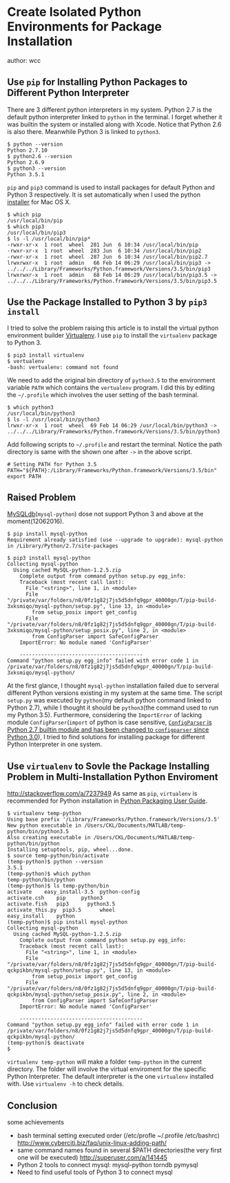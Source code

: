 Create Isolated Python Environments for Package Installation
====

author: wcc

## Use `pip` for Installing Python Packages to Different Python Interpreter
There are 3 different python interpreters in my system. Python 2.7 is the default python interpreter linked to `python` in the terminal. I forget whether it was builtin the system or installed along with Xcode. Notice that Python 2.6 is also there. Meanwhile Python 3 is linked to `python3`. 

```shell
$ python --version
Python 2.7.10
$ python2.6 --version
Python 2.6.9
$ python3 --version
Python 3.5.1
```

`pip` and `pip3` command is used to install packages for default Python and Python 3 respectively. It is set automatically when I used the python [installer][refInstaller] for Mac OS X.

```shell
$ which pip
/usr/local/bin/pip
$ which pip3
/usr/local/bin/pip3
$ ls -l /usr/local/bin/pip*
-rwxr-xr-x  1 root  wheel  281 Jun  6 10:34 /usr/local/bin/pip
-rwxr-xr-x  1 root  wheel  283 Jun  6 10:34 /usr/local/bin/pip2
-rwxr-xr-x  1 root  wheel  287 Jun  6 10:34 /usr/local/bin/pip2.7
lrwxrwxr-x  1 root  admin   66 Feb 14 06:29 /usr/local/bin/pip3 -> ../../../Library/Frameworks/Python.framework/Versions/3.5/bin/pip3
lrwxrwxr-x  1 root  admin   68 Feb 14 06:29 /usr/local/bin/pip3.5 -> ../../../Library/Frameworks/Python.framework/Versions/3.5/bin/pip3.5
```

## Use the Package Installed to Python 3 by `pip3 install`
I tried to solve the problem raising this article is to install the virtual python environment builder [Virtualenv][refVirtualenv]. I use `pip` to install the `virtualenv` package to Python 3.

```shell
$ pip3 install virtualenv
$ vertualenv
-bash: vertualenv: command not found
```

We need to add the original bin directory of `python3.5` to the environment variable `PATH` which contains the `vertualenv` program. I did this by editing the `~/.profile` which involves the user setting of the bash terminal.

```shell
$ which python3
/usr/local/bin/python3
$ ls -l /usr/local/bin/python3
lrwxr-xr-x  1 root  wheel  69 Feb 14 06:29 /usr/local/bin/python3 -> ../../../Library/Frameworks/Python.framework/Versions/3.5/bin/python3
```

Add following scripts to `~/.profile` and restart the terminal. Notice the path directory is same with the shown one after `->` in the above script.
```shell
# Setting PATH for Python 3.5
PATH="${PATH}:/Library/Frameworks/Python.framework/Versions/3.5/bin"
export PATH
```
## Raised Problem
[MySQLdb][refMySQL-python](`mysql-python`) dose not support Python 3 and above at the moment(12062016).
```shell
$ pip install mysql-python
Requirement already satisfied (use --upgrade to upgrade): mysql-python in /Library/Python/2.7/site-packages

$ pip3 install mysql-python
Collecting mysql-python
  Using cached MySQL-python-1.2.5.zip
    Complete output from command python setup.py egg_info:
    Traceback (most recent call last):
      File "<string>", line 1, in <module>
      File "/private/var/folders/n8/0fz1g82j7js5d5dnfq9gpr_40000gn/T/pip-build-3xksmiqo/mysql-python/setup.py", line 13, in <module>
        from setup_posix import get_config
      File "/private/var/folders/n8/0fz1g82j7js5d5dnfq9gpr_40000gn/T/pip-build-3xksmiqo/mysql-python/setup_posix.py", line 2, in <module>
        from ConfigParser import SafeConfigParser
    ImportError: No module named 'ConfigParser'
    
    ----------------------------------------
Command "python setup.py egg_info" failed with error code 1 in /private/var/folders/n8/0fz1g82j7js5d5dnfq9gpr_40000gn/T/pip-build-3xksmiqo/mysql-python/
```

At the first glance, I thought `mysql-python` installation failed due to serveral different Python versions existing in my system at the same time. The script `setup.py` was executed by `python`(my default python command linked to Python 2.7), while I thought it should be `python3`(the command used to run my Python 3.5). Furthermore, considering the `ImportError` of lacking module `ConfigParser`(`import` of python is case sensitive, [`ConfigParser` is Python 2.7 builtin module and has been changed to `configparser` since Python 3.0][refConfigParser]), I tried to find solutions for installing package for different Python Interpreter in one system.

## Use `virtualenv` to Sovle the Package Installing Problem in Multi-Installation Python Enviroment

http://stackoverflow.com/a/7237949
As same as `pip`, `virtualenv` is recommended for Python installation in [Python Packaging User Guide][refToolRecommendations].

```shell
$ virtualenv temp-python
Using base prefix '/Library/Frameworks/Python.framework/Versions/3.5'
New python executable in /Users/CKL/Documents/MATLAB/temp-python/bin/python3.5
Also creating executable in /Users/CKL/Documents/MATLAB/temp-python/bin/python
Installing setuptools, pip, wheel...done.
$ source temp-python/bin/activate
(temp-python)$ python --version
3.5.1
(temp-python)$ which python
temp-python/bin/python
(temp-python)$ ls temp-python/bin
activate    easy_install-3.5  python-config
activate.csh    pip     python3
activate.fish   pip3      python3.5
activate_this.py  pip3.5      wheel
easy_install    python
(temp-python)$ pip install mysql-python
Collecting mysql-python
  Using cached MySQL-python-1.2.5.zip
    Complete output from command python setup.py egg_info:
    Traceback (most recent call last):
      File "<string>", line 1, in <module>
      File "/private/var/folders/n8/0fz1g82j7js5d5dnfq9gpr_40000gn/T/pip-build-qckpikbn/mysql-python/setup.py", line 13, in <module>
        from setup_posix import get_config
      File "/private/var/folders/n8/0fz1g82j7js5d5dnfq9gpr_40000gn/T/pip-build-qckpikbn/mysql-python/setup_posix.py", line 2, in <module>
        from ConfigParser import SafeConfigParser
    ImportError: No module named 'ConfigParser'
    
    ----------------------------------------
Command "python setup.py egg_info" failed with error code 1 in /private/var/folders/n8/0fz1g82j7js5d5dnfq9gpr_40000gn/T/pip-build-qckpikbn/mysql-python/
(temp-python)$ deactivate
$
```
`virtualenv temp-python` will make a folder `temp-python` in the current directory. The folder will involve the virtual enviroment for the specific Python Interpreter. The default interpreter is the one `virtualenv` installed with. Use `virtualenv -h` to check details.

## Conclusion
some achievements
* bash terminal setting executed order (/etc/profle ~/.profile /etc/bashrc)
http://www.cyberciti.biz/faq/unix-linux-adding-path/
* same command names found in several $PATH directories(the very first one will be executed)
http://superuser.com/a/141445
* Python 2 tools to connect mysql: mysql-python torndb pymysql 
* Need to find useful tools of Python 3 to connect mysql


 [refConfigParser]: https://docs.python.org/2.7/library/configparser.html "ConfigParser Python 2.7 Documentation"
 [refMySQL-python]: https://pypi.python.org/pypi/MySQL-python/1.2.5 "MySQL-python 1.2.5 PyPI"
 [refPip]: https://pip.pypa.io/en/stable/ "pip Documentation"
 [refInstaller]: https://www.python.org/downloads/mac-osx/ "Python Releases for Mac OS X"
 [refVirtualenv]: https://virtualenv.pypa.io/en/stable/ "Virtualenv Documentation"
 [refToolRecommendations]: https://packaging.python.org/en/latest/current/ "Python Packaging and Installation Tool Recommendations"



